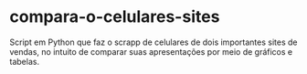 # compara-o-celulares-sites
Script em Python que faz o scrapp de celulares de dois importantes sites de vendas, no intuito de comparar suas apresentações por meio de gráficos e tabelas. 
